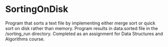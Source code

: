 # SortingOnDisk
Program that sorts a text file by implementing either merge sort or quick sort on disk rather than memory. Program results in data.sorted file in the /sorting_run directory. Completed as an assignment for Data Structures and Algorithms course.
